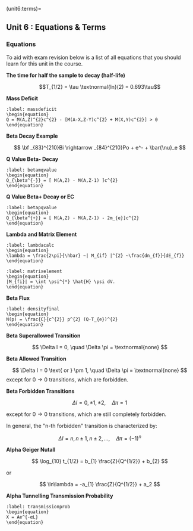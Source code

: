 (unit6:terms)=
## Unit 6 : Equations & Terms

### Equations
To aid with exam revision below is a list of all equations that you should learn for this unit in the course.

**The time for half the sample to decay (half-life)**

$$T_{1/2} = \tau \textnormal{ln}(2) = 0.693\tau$$

**Mass Deficit**

```{math}
:label: massdeficit
\begin{equation}
Q = M(A,Z)^{2}c^{2} - [M(A-X,Z-Y)c^{2} + M(X,Y)c^{2}] > 0 
\end{equation}
```

**Beta Decay Example**

$$
\bf
 _{83}^{210}Bi \rightarrow _{84}^{210}Po + e^- + \bar{\nu}_e 
$$


**Q Value Beta- Decay**

```{math}
:label: betamqvalue
\begin{equation}
Q_{\beta^{-}} = [ M(A,Z) - M(A,Z-1) ]c^{2}
\end{equation}
```

**Q Value Beta+ Decay or EC**

```{math}
:label: betapqvalue
\begin{equation}
Q_{\beta^{+}} = [ M(A,Z) - M(A,Z-1) - 2m_{e}]c^{2}
\end{equation}
```

**Lambda and Matrix Element**

```{math}
:label: lambdacalc
\begin{equation}
\lambda = \frac{2\pi}{\hbar} ~| M_{if} |^{2} ~\frac{dn_{f}}{dE_{f}}
\end{equation}
```

```{math}
:label: matrixelement
\begin{equation}
|M_{fi}| = \int \psi^{*} \hat{H} \psi dV.
\end{equation}
```

**Beta Flux**

```{math}
:label: densityfinal
\begin{equation}
N(p) = \frac{C}{c^{2}} p^{2} (Q-T_{e})^{2}
\end{equation}
```


**Beta Superallowed Transition**

$$
 \Delta I = 0, \quad \Delta \pi = \textnormal{none}
 $$

**Beta Allowed Transition**

$$
 \Delta I = 0 \text{ or } \pm 1, \quad \Delta \pi = \textnormal{none}
 $$
 except for $0 \rightarrow 0$ transitions, which are forbidden.

**Beta Forbidden Transitions**

$$
 \Delta I = 0, \pm 1, \pm 2, \quad \Delta \pi = 1 
 $$
 
except for $0 \rightarrow 0$ transitions, which are still completely forbidden.

In general, the "n-th forbidden" transition is characterized by:

$$
 \Delta I = n, n \pm 1, n \pm 2, ..., \quad \Delta \pi = (-1)^{n}
 $$
 


**Alpha Geiger Nutall**

$$
\log_{10} t_{1/2} = b_{1} \frac{Z}{Q^{1/2}} + b_{2}
$$

or

$$
\ln\lambda = -a_{1} \frac{Z}{Q^{1/2}} + a_2
$$


**Alpha Tunnelling Transmission Probability**

```{math}
:label: transmissionprob
\begin{equation}
X = Ae^{-αL}
\end{equation}
```
